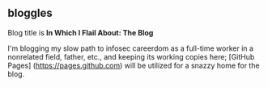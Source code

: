 ## bloggles


Blog title is **In Which I Flail About: The Blog**

I'm blogging my slow path to infosec careerdom as a full-time worker in a nonrelated field, father, etc., and keeping its working copies here; [GitHub Pages] (https://pages.github.com) will be utilized for a snazzy home for the blog.
